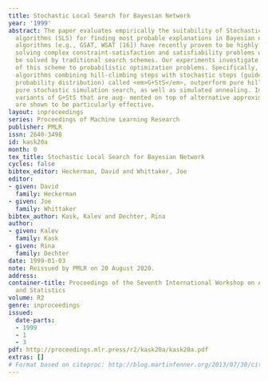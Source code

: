 ```yaml
---
title: Stochastic Local Search for Bayesian Network
year: '1999'
abstract: The paper evaluates empirically the suitability of Stochastic Local Search
  algorithms (SLS) for finding most probable explanations in Bayesian networks. SLS
  algorithms (e.g., GSAT, WSAT [16]) have recently proven to be highly effective in
  solving complex constraint-satisfaction and satisfiability problems which cannot
  be solved by traditional search schemes. Our experiments investigate the applicability
  of this scheme to probabilistic optimization problems. Specifically, we show that
  algorithms combining hill-climbing steps with stochastic steps (guided by the network’s
  probability distribution) called <em>G+StS</em>, outperform pure hill-climbing search,
  pure stochastic simulation search, as well as simulated annealing. In addition,
  variants of G+StS that are aug- mented on top of alternative approximation methods
  are shown to be particularly effective.
layout: inproceedings
series: Proceedings of Machine Learning Research
publisher: PMLR
issn: 2640-3498
id: kask20a
month: 0
tex_title: Stochastic Local Search for Bayesian Network
cycles: false
bibtex_editor: Heckerman, David and Whittaker, Joe
editor:
- given: David
  family: Heckerman
- given: Joe
  family: Whittaker
bibtex_author: Kask, Kalev and Dechter, Rina
author:
- given: Kalev
  family: Kask
- given: Rina
  family: Dechter
date: 1999-01-03
note: Reissued by PMLR on 20 August 2020.
address:
container-title: Proceedings of the Seventh International Workshop on Artificial Intelligence
  and Statistics
volume: R2
genre: inproceedings
issued:
  date-parts:
  - 1999
  - 1
  - 3
pdf: http://proceedings.mlr.press/r2/kask20a/kask20a.pdf
extras: []
# Format based on citeproc: http://blog.martinfenner.org/2013/07/30/citeproc-yaml-for-bibliographies/
---
```

